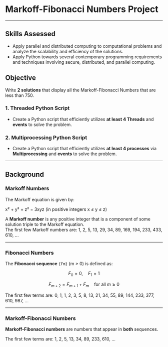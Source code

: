 # Markoff-Fibonacci Numbers Project

---

## Skills Assessed
- Apply parallel and distributed computing to computational problems and analyze the scalability and efficiency of the solutions.
- Apply Python towards several contemporary programming requirements and techniques involving secure, distributed, and parallel computing.

## Objective
Write **2 solutions** that display all the Markoff-Fibonacci Numbers that are less than 750.

### 1. Threaded Python Script
- Create a Python script that efficiently utilizes **at least 4 Threads** and **events** to solve the problem.

### 2. Multiprocessing Python Script
- Create a Python script that efficiently utilizes **at least 4 processes** via **Multiprocessing** and **events** to solve the problem.

---

## Background

### Markoff Numbers
The Markoff equation is given by:

x² + y² + z² = 3xyz (in positive integers x ≤ y ≤ z)

A **Markoff number** is any positive integer that is a component of some solution triple to the Markoff equation.  
The first few Markoff numbers are: 1, 2, 5, 13, 29, 34, 89, 169, 194, 233, 433, 610, ...

---

### Fibonacci Numbers
The **Fibonacci sequence** `{Fm}` (m ≥ 0) is defined as:

$$
F_0 = 0, \quad F_1 = 1
$$

$$
F_{m+2} = F_{m+1} + F_m \quad \text{for all } m \geq 0
$$

The first few terms are: 0, 1, 1, 2, 3, 5, 8, 13, 21, 34, 55, 89, 144, 233, 377, 610, 987, ...

---

### Markoff-Fibonacci Numbers
**Markoff-Fibonacci numbers** are numbers that appear in **both** sequences.  

The first few terms are: 1, 2, 5, 13, 34, 89, 233, 610, ...

